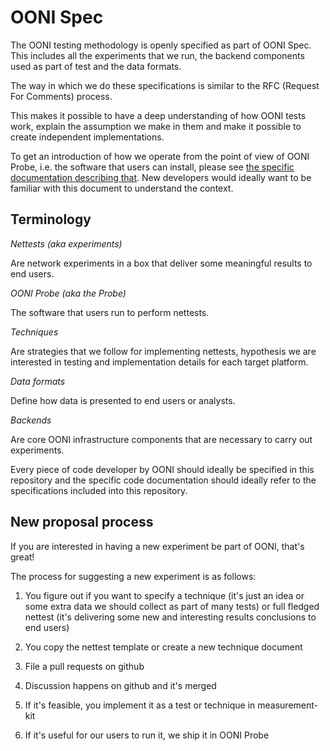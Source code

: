 # OONI Spec

The OONI testing methodology is openly specified as part of OONI Spec. This
includes all the experiments that we run, the backend components used as part
of test and the data formats.

The way in which we do these specifications is similar to the RFC (Request For
Comments) process.

This makes it possible to have a deep understanding of how OONI tests work,
explain the assumption we make in them and make it possible to create
independent implementations.

To get an introduction of how we operate from the point of view of OONI Probe,
i.e. the software that users can install, please see [the specific
documentation describing that](probe). New developers would ideally want
to be familiar with this document to understand the context.

## Terminology

*Nettests (aka experiments)*

Are network experiments in a box that deliver some meaningful results to end users.

*OONI Probe (aka the Probe)*

The software that users run to perform nettests.

*Techniques*

Are strategies that we follow for implementing nettests, hypothesis we are
interested in testing and implementation details for each target platform.

*Data formats*

Define how data is presented to end users or analysts.

*Backends*

Are core OONI infrastructure components that are necessary to carry out experiments.

Every piece of code developer by OONI should ideally be specified in this
repository and the specific code documentation should ideally refer to
the specifications included into this repository.

## New proposal process

If you are interested in having a new experiment be part of OONI, that's great!

The process for suggesting a new experiment is as follows:

1. You figure out if you want to specify a technique (it's just an idea or some
   extra data we should collect as part of many tests) or full fledged nettest
   (it's delivering some new and interesting results conclusions to end users)

2. You copy the nettest template or create a new technique document

3. File a pull requests on github

4. Discussion happens on github and it's merged

5. If it's feasible, you implement it as a test or technique in measurement-kit

6. If it's useful for our users to run it, we ship it in OONI Probe
